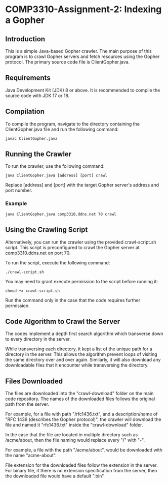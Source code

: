 # COMP3310-Assignment-2: Indexing a Gopher
## Introduction
This is a simple Java-based Gopher crawler. 
The main purpose of this program is to crawl Gopher servers and fetch resources using the Gopher protocol. 
The primary source code file is ClientGopher.java.

## Requirements
Java Development Kit (JDK) 8 or above. It is recommended to compile the source code with JDK 17 or 18.

## Compilation
To compile the program, navigate to the directory containing the ClientGopher.java file and run the following command:

`javac ClientGopher.java`

## Running the Crawler
To run the crawler, use the following command:

`java ClientGopher.java [address] [port] crawl`

Replace [address] and [port] with the target Gopher server's address and port number.

### Example

`java ClientGopher.java comp3310.ddns.net 70 crawl`

## Using the Crawling Script
Alternatively, you can run the crawler using the provided crawl-script.sh script. 
This script is preconfigured to crawl the Gopher server at comp3310.ddns.net on port 70.

To run the script, execute the following command:

`./crawl-script.sh`

You may need to grant execute permission to the script before running it:

`chmod +x crawl-script.sh`

Run the command only in the case that the code requires further permission.

## Code Algorithm to Crawl the Server
The codes implement a depth first search algorithm which transverse down to every directory in the server.

While transversing each directory, it kept a list of the unique path for a directory in the server. 
This allows the algorithm prevent loops of visiting the same directory over and over again.
Similarly, it will also download any downloadable files that it encounter while transversing the directory.

## Files Downloaded
The files are downloaded into the "crawl-download" folder on the main code repository.
The names of the downloaded files follows the original path from the server.

For example, for a file with path "/rfc1436.txt", and a description/name of "RFC 1436 (describes the Gopher protocol)",
the crawler will download the file and named it "rfc1436.txt" inside the "crawl-download" folder.

In the case that the file are located in multiple directory such as /acme/about, then the file naming would replace every "/"
with "-".

For example, a file with the path "/acme/about", would be downloaded with the name "acme-about".

File extension for the downloaded files follow the extension in the server.
For binary file, if there is no extension specification from the server, then the downloaded file would have 
a default ".bin"